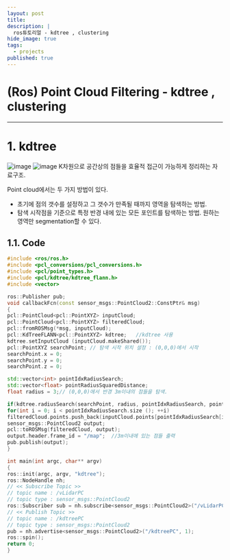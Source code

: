 ```yaml
---
layout: post
title: 
description: |
  ros튜토리얼 - kdtree , clustering
hide_image: true
tags:
  - projects
published: true
---
```


# (Ros) Point Cloud Filtering - kdtree , clustering
* * *

# 1. kdtree
![image](https://user-images.githubusercontent.com/69246778/170198765-297842ed-64d0-4fa3-b99d-f1ae48f633eb.png)
![image](https://user-images.githubusercontent.com/69246778/170199064-9f947efa-7f20-4454-9d64-693b592b7e2d.png)
K차원으로 공간상의 점들을 효율적 접근이 가능하게 정리하는 자료구조.   
   
Point cloud에서는 두 가지 방법이 있다.
* 초기에 점의 갯수를 설정하고 그 갯수가 만족될 때까지 영역을 탐색하는 방법.
* 탐색 시작점을 기준으로 특정 반경 내에 있는 모든 포인트를 탐색하는 방법.
원하는 영역만 segmentation할 수 있다. 

 
## 1.1. Code
```c++
#include <ros/ros.h>
#include <pcl_conversions/pcl_conversions.h>
#include <pcl/point_types.h>
#include <pcl/kdtree/kdtree_flann.h>
#include <vector>

ros::Publisher pub;
void callbackFcn(const sensor_msgs::PointCloud2::ConstPtr& msg)
{
pcl::PointCloud<pcl::PointXYZ> inputCloud;
pcl::PointCloud<pcl::PointXYZ> filteredCloud;
pcl::fromROSMsg(*msg, inputCloud);
pcl::KdTreeFLANN<pcl::PointXYZ> kdtree;   //kdtree 사용
kdtree.setInputCloud (inputCloud.makeShared());
pcl::PointXYZ searchPoint; // 탐색 시작 위치 설정 : (0,0,0)에서 시작
searchPoint.x = 0; 
searchPoint.y = 0;
searchPoint.z = 0;

std::vector<int> pointIdxRadiusSearch;
std::vector<float> pointRadiusSquaredDistance;
float radius = 3;// (0,0,0)에서 반경 3m이내의 점들을 탐색.

if(kdtree.radiusSearch(searchPoint, radius, pointIdxRadiusSearch, pointRadiusSquaredDistance) > 0)
for(int i = 0; i < pointIdxRadiusSearch.size (); ++i)
filteredCloud.points.push_back(inputCloud.points[pointIdxRadiusSearch[i]]);
sensor_msgs::PointCloud2 output;
pcl::toROSMsg(filteredCloud, output);
output.header.frame_id = "/map";  //3m이내에 있는 점들 출력
pub.publish(output);
}

int main(int argc, char** argv)
{
ros::init(argc, argv, "kdtree");
ros::NodeHandle nh;
// << Subscribe Topic >>
// topic name : /vLidarPC
// topic type : sensor_msgs::PointCloud2
ros::Subscriber sub = nh.subscribe<sensor_msgs::PointCloud2>("/vLidarPC", 1, callbackFcn);
// << Publish Topic >>
// topic name : /kdtreePC
// topic type : sensor_msgs::PointCloud2
pub = nh.advertise<sensor_msgs::PointCloud2>("/kdtreePC", 1);
ros::spin();
return 0;
}
```
